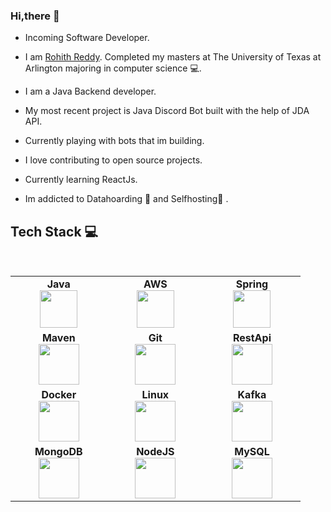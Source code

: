 ### Hi,there 👋

* Incoming Software Developer.

* I am [Rohith Reddy](https://www.linkedin.com/in/imrohith/). Completed my masters at The University of Texas at Arlington majoring in computer science :computer:.

* I am a Java Backend developer. 

* My most recent project is Java Discord Bot built with the help of JDA API.

* Currently playing with bots that im building.

* I love contributing to open source projects.

* Currently learning ReactJs.

* Im addicted to Datahoarding :floppy_disk: and Selfhosting:satellite: .

## Tech Stack :computer:

<br>
<table>
<tbody>
 <tr>
<td align="center" width="20%">
<span><b><center>Java</center></b></span> 
<img height=60px src="https://base.imgix.net/files/base/ebm/electronicdesign/image/2015/06/electronicdesign_com_sites_electronicdesign.com_files_uploads_2015_06_java_logoWEB.png?auto=format&fit=max&w=1440"> 
</td>

<td align="center" width="20%">
<span><b><center>AWS</center></b></span> 
<img height=60px src="https://encrypted-tbn0.gstatic.com/images?q=tbn%3AANd9GcQV9AyEyvrlIJLOfbxFLfOr03Qy5gRL0txWMQ&usqp=CAU"> 
</td>

<td align="center" width="20%">
<span><b><center>Spring</center></b></span> 
<img height=60px src="https://spring.io/images/spring-logo-9146a4d3298760c2e7e49595184e1975.svg"> 
</td>
</tr>

<tr>
<td align="center" width="20%">
<span><b><center>Maven</center></b></span> 
<img height=65px src="https://maven.apache.org/images/maven-logo-black-on-white.png"> 
</td>

<td align="center" width="20%">
<span><b><center>Git</center></b></span> 
<img height=65px src="https://git-scm.com/images/logos/downloads/Git-Logo-2Color.png"> 
</td>

<td align="center" width="20%">
<span><b><center>RestApi</center></b></span> 
<img height=65px src="https://miro.medium.com/max/1050/1*sPLooWMag11pjZnzYXIQCA.png"> 
</td>
</tr>

<tr>
<td align="center" width="20%">
<span><b><center>Docker</center></b></span> 
<img height=65px src="https://encrypted-tbn0.gstatic.com/images?q=tbn%3AANd9GcTApU_6Eg4oWx3NMhLifHmNEkxjeMxfd3oGUA&usqp=CAU"> 
</td>

<td align="center" width="20%">
<span><b><center>Linux</center></b></span> 
<img height=65px src="https://upload.wikimedia.org/wikipedia/commons/a/af/Tux.png"> 
</td>



<td align="center" width="20%">
<span><b><center>Kafka</center></b></span> 
<img height=65px src="https://dz2cdn1.dzone.com/storage/temp/12418896-apache-kafka.png"> 
</td>
</tr>

<tr>
<td align="center" width="20%">
<span><b><center>MongoDB</center></b></span> 
<img height=65px src="https://www.logolynx.com/images/logolynx/d5/d50b83324fb4fbab14cdfaf47409115b.jpeg"> 
</td>

<td align="center" width="20%">
<span><b><center>NodeJS</center></b></span> 
<img height=65px src="https://nodejs.org/static/images/logo.svg"> 
</td>

<td align="center" width="20%">
<span><b><center>MySQL</center></b></span> 
<img height=65px src="https://pngimg.com/uploads/mysql/mysql_PNG23.png"> 
</td>
</tr>

</tbody>
</table>

